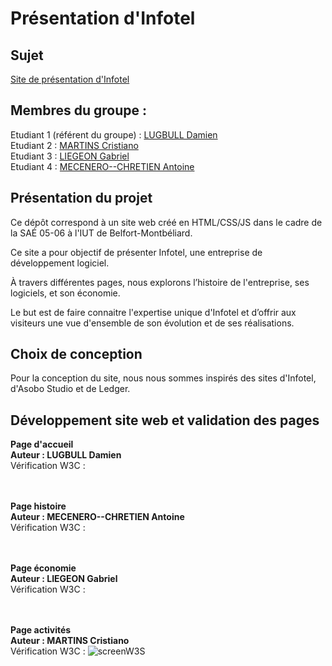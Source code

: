 # Présentation d'Infotel  

## Sujet    

[Site de présentation d'Infotel](https://dlugbull.github.io/SAE1-05.06-Infotel/)

## Membres du groupe :

Etudiant 1 (référent du groupe) :  [LUGBULL Damien](mailto:damien.lugbull@edu.univ-fcomte.fr?subject=SAE_1_05_06)  
Etudiant 2 : [MARTINS Cristiano](mailto:critiano.martins@edu.univ-fcomte.fr?subject=SAE_1_05_06)   
Etudiant 3 : [LIEGEON Gabriel](mailto:gabriel.liegeon@edu.univ-fcomte.fr?subject=SAE_1_05_06)  
Etudiant 4 : [MECENERO--CHRETIEN Antoine](mailto:antoine.mecenero-chretien@edu.univ-fcomte.fr?subject=SAE_1_05_06)

## Présentation du projet
Ce dépôt correspond à un site web créé en HTML/CSS/JS dans le cadre de la SAÉ 05-06 à l'IUT de Belfort-Montbéliard.

Ce site a pour objectif de présenter Infotel, une entreprise de développement logiciel.

À travers différentes pages, nous explorons l’histoire de l'entreprise, ses logiciels, et son économie.

Le but est de faire connaitre l'expertise unique d'Infotel et d’offrir aux visiteurs une vue d'ensemble de son évolution et de ses réalisations.

## Choix de conception
Pour la conception du site, nous nous sommes inspirés des sites d'Infotel, d'Asobo Studio et de Ledger.

## Développement site web et validation des pages
<strong>Page d'accueil<br>
Auteur : LUGBULL Damien</strong><br>
Vérification W3C :


<br><br>
<strong>Page histoire<br>
Auteur : MECENERO--CHRETIEN Antoine</strong><br>
Vérification W3C :


<br><br>
<strong>Page économie<br>
Auteur : LIEGEON Gabriel</strong><br>
Vérification W3C :


<br><br>
<strong>Page activités<br>
Auteur : MARTINS Cristiano</strong><br>
Vérification W3C :
![screenW3S](images/screenActivite)
